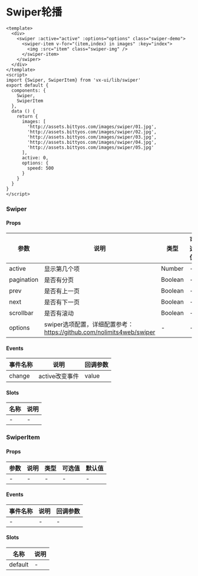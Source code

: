 # Swiper轮播

```
<template>
  <div>
    <swiper :active="active" :options="options" class="swiper-demo">
      <swiper-item v-for="(item,index) in images" :key="index">
        <img :src="item" class="swiper-img" />
      </swiper-item>
    </swiper>
  </div>
</template>
<script>
import {Swiper, SwiperItem} from 'vx-ui/lib/swiper'
export default {
  components: {
    Swiper,
    SwiperItem
  },
  data () {
    return {
      images: [
        'http://assets.bittyos.com/images/swiper/01.jpg',
        'http://assets.bittyos.com/images/swiper/02.jpg',
        'http://assets.bittyos.com/images/swiper/03.jpg',
        'http://assets.bittyos.com/images/swiper/04.jpg',
        'http://assets.bittyos.com/images/swiper/05.jpg'
      ],
      active: 0,
      options: {
        speed: 500
      }
    }
  }
}
</script>
```

### Swiper
#### Props
| 参数      | 说明    | 类型      | 可选值       | 默认值   |
|---------- |-------- |---------- |------------- |--------- |
| active     | 显示第几个项   | Number  |   -       |    0    |
| pagination     | 是否有分页   | Boolean  |   -       |    true    |
| prev     | 是否有上一页   | Boolean  |   -       |    false    |
| next     | 是否有下一页   | Boolean  |   -       |    false    |
| scrollbar     | 是否有滚动   | Boolean  |   -       |    false    |
| options     | swiper选项配置，详细配置参考：https://github.com/nolimits4web/swiper   | -  |   -       |    -    |

#### Events
| 事件名称 | 说明 | 回调参数 |
|---------|--------|---------|
| change | active改变事件 | value |

#### Slots
| 名称 | 说明 | 
|---------|--------|
| - | - |

### SwiperItem
#### Props
| 参数      | 说明    | 类型      | 可选值       | 默认值   |
|---------- |-------- |---------- |------------- |--------- |
| -     | -   | -  |   -       |    -    |

#### Events
| 事件名称 | 说明 | 回调参数 |
|---------|--------|---------|
| - | - | - |

#### Slots
| 名称 | 说明 | 
|---------|--------|
| default | - |
